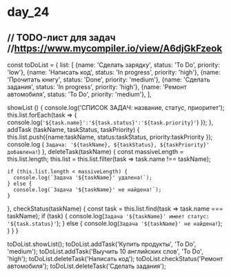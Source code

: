 # day_24
// TODO-лист для задач
//https://www.mycompiler.io/view/A6djGkFzeok
------------------------
const toDoList = {
list: [
{name: 'Сделать зарядку', status: 'To Do', priority: 'low'},
{name: 'Написать код', status: 'In progress', priority: 'high'},
{name: 'Прочитать книгу', status: 'Done', priority: 'medium'},
{name: 'Сделать задания', status: 'In progress', priority: 'high'},
{name: 'Ремонт автомобиля', status: 'To Do', priority: 'medium'},
],

  showList () {
     console.log('СПИСОК ЗАДАЧ: название, статус, приоритет');
         this.list.forEach(task => {
          console.log(`'${task.name}':'${task.status}':'${task.priority}'`)
      });
  },
  addTask (taskName, taskStatus, taskPriority) {
      this.list.push({name:taskName, status:taskStatus, priority:taskPriority });
        console.log ( `Задача: '${taskName}, ${taskStatus}, ${taskPriority}' добавлена!`)
  },
  deleteTask(taskName) {
    const massiveLength = this.list.length;
    this.list = this.list.filter(task => task.name !== taskName);

    if (this.list.length < massiveLength) {
      console.log(`Задача '${taskName}' удалена!`);
    } else {
      console.log(`Задача '${taskName}' не найдена!`);
    }
  },
  checkStatus(taskName) {
    const task = this.list.find(task => task.name === taskName);
      if (task) {
        console.log(`Задача '${taskName}' имеет статус: '${task.status}'`);
      } else {
        console.log(`Задача '${taskName}' не найдена!`);
      }
    }
}

toDoList.showList();
toDoList.addTask('Купить продукты', 'To Do', 'medium');
toDoList.addTask('Выучить 10 английских слов', 'To Do', 'high');
toDoList.deleteTask('Написать код');
toDoList.checkStatus('Ремонт автомобиля');
toDoList.deleteTask('Сделать задания');
